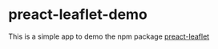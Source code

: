 # preact-leaflet-demo

This is a simple app to demo the npm package [preact-leaflet](https://www.npmjs.com/package/preact-leaflet)
